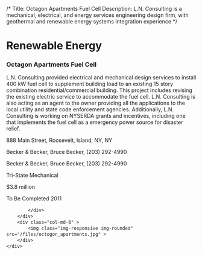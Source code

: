 /*
Title: Octagon Apartments Fuel Cell
Description: L.N. Consulting is a mechanical, electrical, and energy services engineering design firm, with geothermal and renewable energy systems integration experience
*/

# Renewable Energy

<div>
	<div class="row">
		<div class="col-md-6" >
			<div class="well" >
				<h3>Octagon Apartments Fuel Cell</h3>
				<p>
   
   L.N. Consulting provided electrical and mechanical design services to install 400 kW fuel cell to supplement building load to an existing 15 story combination residential/commercial building.  This project includes revising the existing electric service to accommodate the fuel cell.  L.N. Consulting is also acting as an agent to the owner providing all the applications to the local utility and state code enforcement agencies.  Additionally, L.N. Consulting is working on NYSERDA grants and incentives, including one that implements the fuel cell as a emergency power source for disaster relief.
</p>
				<p>888 Main Street, Roosevelt, Island, NY, NY</p>
				<p>Becker & Becker, Bruce Becker, (203) 292-4990</p>
				<p>Becker & Becker, Bruce Becker, (203) 292-4990</p>
				<p>Tri-State Mechanical</p>
				<p>$3.8 million</p>
				<p>To Be Completed 2011</p>
				<p></p>
				
			</div>
		</div>
		<div class="col-md-6" >
			<img class="img-responsive img-rounded" src="/files/octogon_apartments.jpg" >
		</div>
	</div>
</div>